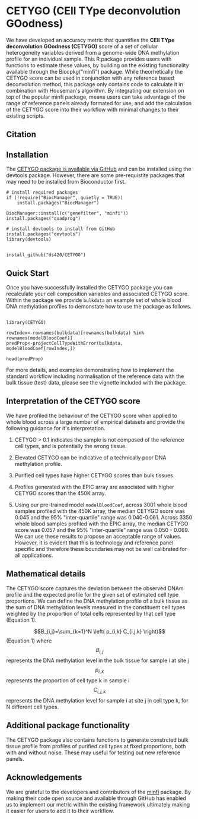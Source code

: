 # CETYGO (CEll TYpe deconvolution GOodness)

 We have developed an accuracy metric that quantifies the **CEll TYpe deconvolution GOodness (CETYGO)** score of a set of cellular heterogeneity variables derived from a genome-wide DNA methylation profile for an individual sample. This R package provides users with functions to estimate these values, by building on the existing functionality available through the Biocpkg("minfi") package. While theorhetically the CETYGO score can be used in conjunction with any reference based deconvolution method, this package only contains code to calculate it in combination with Houseman's algorithm. By integrating our extension on top of the popular minfi package, means users can take advantage of the range of reference panels already formated for use, and add the calculation of the CETYGO score into their workflow with minimal changes to their existing scripts. 

## Citation



## Installation 

The [CETYGO package is available via GitHub](https://github.com/ds420/CETYGO) and can be installed using the devtools package. However, there are some pre-requistite packages that may need to be installed from Bioconductor first.

```
# install required packages
if (!require("BiocManager", quietly = TRUE))
    install.packages("BiocManager")

BiocManager::install(c("genefilter", "minfi"))
install.packages("quadprog")

# install devtools to install from GitHub
install.packages("devtools")
library(devtools)


install_github("ds420/CETYGO")
```

## Quick Start

Once you have successfully installed the CETYGO package you can recalculate your cell composition variables and associated CETYGO score. Within the package we provide ```bulkdata``` an example set of whole blood DNA methylation profiles to demonstate how to use the package as follows. 

```

library(CETYGO)

rowIndex<-rownames(bulkdata)[rownames(bulkdata) %in% rownames(modelBloodCoef)]
predProp<-projectCellTypeWithError(bulkdata, modelBloodCoef[rowIndex,])

head(predProp)

```

For more details, and examples demonstrating how to implement the standard workflow including normalisation of the reference data with the bulk tissue (test) data, please see the vignette included with the package.  

## Interpretation of the CETYGO score

We have profiled the behaviour of the CETYGO score when applied to whole blood 
across a large number of empirical datasets and provide the following guidance 
for it's interpretation. 

1. CETYGO > 0.1 indicates the sample is not composed of the reference cell 
types, and is potentially the wrong tissue.

2. Elevated CETYGO can be indicative of a technically poor DNA methylation 
profile.

3. Purified cell types have higher CETYGO scores than bulk tissues.

4. Profiles generated with the EPIC array are associated with higher CETYGO 
scores than the 450K array.

5. Using our pre-trained model `modelBloodCoef`, across 3001 whole blood 
samples profiled with the 450K array, the median CETYGO score was 0.045  and 
the 95% "inter-quartile" range was 0.040-0.061. Across 3350 whole blood samples 
profiled with the EPIC array, the median CETYGO score was 0.057 and the  95% 
"inter-quartile" range was 0.050 - 0.069. We can use these results to propose 
an acceptable range of values. However, it is evident that this is technology 
and reference panel specific and therefore these boundaries may not be well 
calibrated for all applications. 


## Mathematical details

The CETYGO score captures the deviation between the observed DNAm profile and the expected profile for the given set of estimated cell type proportions. We can define the DNA methylation profile of a bulk tissue as the sum of DNA methylation levels measured in the constituent cell types weighted by the proportion of total cells represented by that cell type (Equation 1). 


$$B_{i,j}=\sum_{k=1}^N \left( p_{i,k} C_{i,j,k} \right)$$
(Equation 1)
where 
	$$B_{i,j}$$ represents the DNA methylation level in the bulk tissue for sample i at site j
	$$p_{i,k}$$ represents the proportion of cell type k in sample i
	$$C_{i,j,k}$$ represents the DNA methylation level for sample i at site j in cell type k, for N different cell types. 
    

## Additional package functionality

The CETYGO package also contains functions to generate constrcted bulk tissue profile from profiles of purified cell types at fixed proportions, both with and without noise. These may useful for testing out new reference panels. 

## Acknowledgements

We are grateful to the developers and contributors of the [minfi](https://github.com/hansenlab/minfi) package. By making their code open source and available through GitHub has enabled us to implement our metric within the existing framework  ultimately making it easier for users to add it to their workflow.

